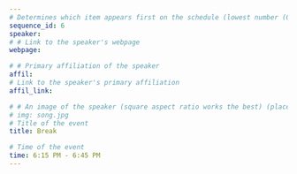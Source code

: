 ```yaml
---
# Determines which item appears first on the schedule (lowest number (0) appears first)
sequence_id: 6
speaker: 
# # Link to the speaker's webpage
webpage: 

# # Primary affiliation of the speaker
affil: 
# Link to the speaker's primary affiliation
affil_link: 

# # An image of the speaker (square aspect ratio works the best) (place in the `assets/img/speakers` directory)
# img: song.jpg
# Title of the event
title: Break

# Time of the event
time: 6:15 PM - 6:45 PM
---
```

